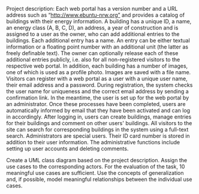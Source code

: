 Project description:
Each web portal has a version number and a URL address such as “http://www.ebuntu-nrw.org” and provides a catalog of buildings with their energy information. A building has a unique ID, a name, an energy class (A, B, C, D), an address, a year of construction and is assigned to a user as the owner, who can add additional entries to the buildings. Each additional entry has a name. An entry can be either textual information or a floating point number with an additional unit (the latter as freely definable text). The owner can optionally release each of these additional entries publicly, i.e. also for all non-registered visitors to the respective web portal. In addition, each building has a number of images, one of which is used as a profile photo. Images are saved with a file name.
Visitors can register with a web portal as a user with a unique user name, their email address and a password. During registration, the system checks the user name for uniqueness and the correct email address by sending a confirmation link. In the meantime, the user is set up for the web portal by an administrator. Once these processes have been completed, users are automatically informed by email that they have been activated and can log in accordingly. After logging in, users can create buildings, manage entries for their buildings and comment on other users' buildings. All visitors to the site can search for corresponding buildings in the system using a full-text search. Administrators are special users. Their ID card number is stored in addition to their user information. The administrative functions include setting up user accounts and deleting comments. 

Create a UML class diagram based on the project description. Assign the use cases to the corresponding actors. For the evaluation of the task, 10 meaningful use cases are sufficient. Use the concepts of generalization and, if possible, model meaningful relationships between the individual use cases.
